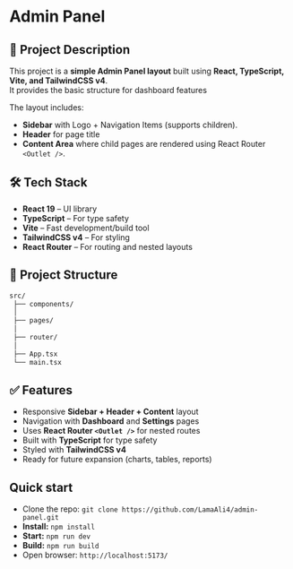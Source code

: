 # Admin Panel

## 📌 Project Description

This project is a **simple Admin Panel layout** built using **React, TypeScript, Vite, and TailwindCSS v4**.  
It provides the basic structure for dashboard features

The layout includes:

- **Sidebar** with Logo + Navigation Items (supports children).
- **Header** for page title
- **Content Area** where child pages are rendered using React Router `<Outlet />`.

## 🛠️ Tech Stack

- **React 19** – UI library
- **TypeScript** – For type safety
- **Vite** – Fast development/build tool
- **TailwindCSS v4** – For styling
- **React Router** – For routing and nested layouts

## 📂 Project Structure

```bash
src/
 ├── components/
 │
 ├── pages/
 │   
 ├── router/
 │
 ├── App.tsx
 └── main.tsx
```

## ✅ Features

- Responsive **Sidebar + Header + Content** layout
- Navigation with **Dashboard** and **Settings** pages
- Uses **React Router `<Outlet />`** for nested routes
- Built with **TypeScript** for type safety
- Styled with **TailwindCSS v4**
- Ready for future expansion (charts, tables, reports)

## Quick start

- Clone the repo: `git clone https://github.com/LamaAli4/admin-panel.git`
- **Install:** `npm install`
- **Start:** `npm run dev`
- **Build:** `npm run build`
- Open browser: `http://localhost:5173/`
